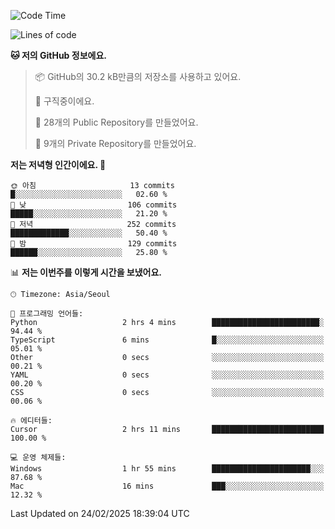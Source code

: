  <!--START_SECTION:waka-->
![Code Time](http://img.shields.io/badge/Code%20Time-1%2C007%20hrs%2044%20mins-blue)

![Lines of code](https://img.shields.io/badge/%EC%A0%80%EB%8A%94%20%EC%97%AC%ED%83%9C%EA%B9%8C%EC%A7%80%20-794.9%20thousand%20%EC%A4%84%EC%9D%98%20%EC%BD%94%EB%93%9C%EB%A5%BC%20%EC%9E%91%EC%84%B1%ED%96%88%EC%96%B4%EC%9A%94.-blue)

**🐱 저의 GitHub 정보에요.** 

> 📦 GitHub의 30.2 kB만큼의 저장소를 사용하고 있어요. 
 > 
> 💼 구직중이에요.
 > 
> 📜 28개의 Public Repository를 만들었어요. 
 > 
> 🔑 9개의 Private Repository를 만들었어요. 
 > 
**저는 저녁형 인간이에요. 🦉** 

```text
🌞 아침                     13 commits          █░░░░░░░░░░░░░░░░░░░░░░░░   02.60 % 
🌆 낮　                     106 commits         █████░░░░░░░░░░░░░░░░░░░░   21.20 % 
🌃 저녁                     252 commits         █████████████░░░░░░░░░░░░   50.40 % 
🌙 밤　                     129 commits         ██████░░░░░░░░░░░░░░░░░░░   25.80 % 
```


📊 **저는 이번주를 이렇게 시간을 보냈어요.** 

```text
🕑︎ Timezone: Asia/Seoul

💬 프로그래밍 언어들: 
Python                   2 hrs 4 mins        ████████████████████████░   94.44 % 
TypeScript               6 mins              █░░░░░░░░░░░░░░░░░░░░░░░░   05.01 % 
Other                    0 secs              ░░░░░░░░░░░░░░░░░░░░░░░░░   00.21 % 
YAML                     0 secs              ░░░░░░░░░░░░░░░░░░░░░░░░░   00.20 % 
CSS                      0 secs              ░░░░░░░░░░░░░░░░░░░░░░░░░   00.06 % 

🔥 에디터들: 
Cursor                   2 hrs 11 mins       █████████████████████████   100.00 % 

💻 운영 체제들: 
Windows                  1 hr 55 mins        ██████████████████████░░░   87.68 % 
Mac                      16 mins             ███░░░░░░░░░░░░░░░░░░░░░░   12.32 % 
```


 Last Updated on 24/02/2025 18:39:04 UTC
<!--END_SECTION:waka-->
